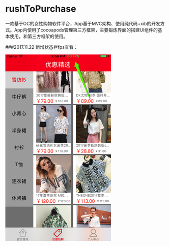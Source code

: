 # rushToPurchase
一款基于OC的女性购物软件平台，App基于MVC架构、使用纯代码+xib的开发方式。App内使用了cocoapods管理第三方框架，主要锻炼界面的搭建UI组件的基本使用，和第三方框架的使用。

###2017.11.22 新增状态栏fps查看：


![](https://github.com/Sunyandong-CS/rushToPurchase/raw/master/raw/FPS.png)  

